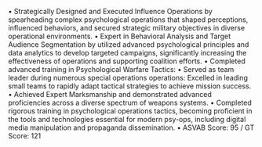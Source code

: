 • Strategically Designed and Executed Influence Operations by spearheading complex psychological operations that shaped perceptions, influenced behaviors, and secured strategic military objectives in diverse operational environments.
• Expert in Behavioral Analysis and Target Audience Segmentation by utilized
advanced psychological principles and data analytics to develop targeted
campaigns, significantly increasing the effectiveness of operations and
supporting coalition efforts.
• Completed advanced training in Psychological Warfare Tactics:
  • Served as team leader during numerous special operations  operations: Excelled in leading small teams to rapidly adapt tactical strategies to achieve mission success.
  • Achieved Expert Marksmanship and demonstrated advanced proficiencies across a diverse spectrum of weapons systems.
  • Completed rigorous training in psychological operations tactics, becoming
  proficient in the tools and technologies essential for modern psy-ops,
  including digital media manipulation and propaganda dissemination.
  • ASVAB Score: 95 / GT Score: 121

